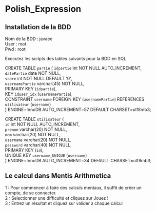# Polish_Expression

## Installation de la BDD

Nom de la BDD : javaee <br>
User : root <br>
Pwd : root <br>

Executez les scripts des tables suivants pour la BDD en SQL

CREATE TABLE `partie` (
  `idpartie` int NOT NULL AUTO_INCREMENT,<br>
  `datePartie` date NOT NULL,<br>
  `score` int NOT NULL DEFAULT '0',<br>
  `usernamePartie` varchar(45) NOT NULL,<br>
  PRIMARY KEY (`idpartie`),<br>
  KEY `iduser_idx` (`usernamePartie`),<br>
  CONSTRAINT `username` FOREIGN KEY (`usernamePartie`) REFERENCES `utilisateur` (`username`)<br>
) ENGINE=InnoDB AUTO_INCREMENT=57 DEFAULT CHARSET=utf8mb3;

CREATE TABLE `utilisateur` (<br>
  `id` int NOT NULL AUTO_INCREMENT,<br>
  `prenom` varchar(20) NOT NULL,<br>
  `nom` varchar(20) NOT NULL,<br>
  `username` varchar(20) NOT NULL,<br>
  `password` varchar(40) NOT NULL,<br>
  PRIMARY KEY (`id`),<br>
  UNIQUE KEY `username_UNIQUE` (`username`)<br>
) ENGINE=InnoDB AUTO_INCREMENT=34 DEFAULT CHARSET=utf8mb3;<br>

## Le calcul dans Mentis Arithmetica

1 : Pour commencer à faire des calculs mentaux, il suffit de créer un compte, de se connecter. <br>
2 : Selectionner une difficulté et cliquez sur Jouez ! <br>
3 : Entrez un résultat et cliquez sur valider à chaque calcul




